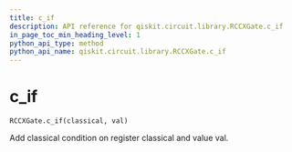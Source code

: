 ```yaml
---
title: c_if
description: API reference for qiskit.circuit.library.RCCXGate.c_if
in_page_toc_min_heading_level: 1
python_api_type: method
python_api_name: qiskit.circuit.library.RCCXGate.c_if
---
```


# c\_if

<span id="qiskit.circuit.library.RCCXGate.c_if" />

`RCCXGate.c_if(classical, val)`

Add classical condition on register classical and value val.

